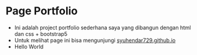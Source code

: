 # Page Portfolio

- Ini adalah project portfolio sederhana saya yang dibangun dengan html dan css + bootstrap5
- Untuk melihat page ini bisa mengunjungi <a href="https://syuhendar729.github.io/">syuhendar729.github.io</a>
- Hello World
